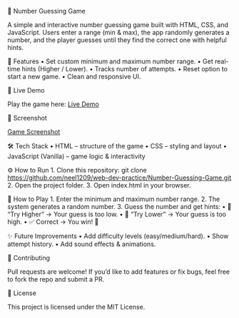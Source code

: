🎯 Number Guessing Game

A simple and interactive number guessing game built with HTML, CSS, and JavaScript.
Users enter a range (min & max), the app randomly generates a number, and the player guesses until they find the correct one with helpful hints.


🚀 Features
	•	Set custom minimum and maximum number range.
	•	Get real-time hints (Higher / Lower).
	•	Tracks number of attempts.
	•	Reset option to start a new game.
	•	Clean and responsive UI.

🔗 Live Demo

Play the game here: [Live Demo](https://neel1209.github.io/web-dev-practice/Number-Guessing-Game/)

📸 Screenshot

[Game Screenshot](./screenshot.png)

🛠️ Tech Stack
	•	HTML – structure of the game
	•	CSS – styling and layout
	•	JavaScript (Vanilla) – game logic & interactivity


⚙️ How to Run
	1.	Clone this repository:
        git clone https://github.com/neel1209/web-dev-practice/Number-Guessing-Game.git
    2.	Open the project folder.
	3.	Open index.html in your browser.


📖 How to Play
	1.	Enter the minimum and maximum number range.
	2.	The system generates a random number.
	3.	Guess the number and get hints:
	•	🔼 “Try Higher” → Your guess is too low.
	•	🔽 “Try Lower” → Your guess is too high.
	•	✅ Correct → You win! 🎉


✨ Future Improvements
	•	Add difficulty levels (easy/medium/hard).
	•	Show attempt history.
	•	Add sound effects & animations.


🤝 Contributing

Pull requests are welcome! If you’d like to add features or fix bugs, feel free to fork the repo and submit a PR.


📜 License

This project is licensed under the MIT License.